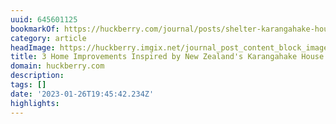 ```yaml
---
uuid: 645601125
bookmarkOf: https://huckberry.com/journal/posts/shelter-karangahake-house
category: article
headImage: https://huckberry.imgix.net/journal_post_content_block_images/000/000/802/images/original/KarangahakeHouse_OutdoorRoomToEast_hero.jpg
title: 3 Home Improvements Inspired by New Zealand's Karangahake House
domain: huckberry.com
description: 
tags: []
date: '2023-01-26T19:45:42.234Z'
highlights: 
---
```




